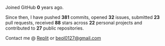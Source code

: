 Joined GitHub **0** years ago.

Since then, I have pushed **381** commits, opened **32** issues, submitted **23** pull requests, received **88** stars across **22** personal projects and contributed to **27** public repositories.

Contact me @ [Replit](https://replit.com/@JBloves27) or beol0127@gmail.com
